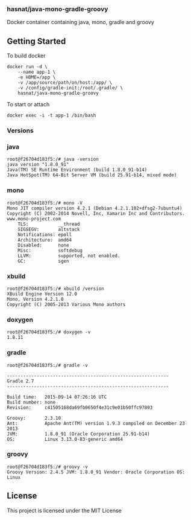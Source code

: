 
### hasnat/java-mono-gradle-groovy
Docker container containing java, mono, gradle and groovy

## Getting Started

To build docker
```
docker run -d \
    --name app-1 \
    -e HOME=/app \
    -v /app/source/path/on/host:/app/ \
    -v /config/gradle-init:/root/.gradle/ \
    hasnat/java-mono-gradle-groovy
```

To start or attach
```
docker exec -i -t app-1 /bin/bash
```

### Versions
### java

```
root@f26704d183f5:/# java -version
java version "1.8.0_91"
Java(TM) SE Runtime Environment (build 1.8.0_91-b14)
Java HotSpot(TM) 64-Bit Server VM (build 25.91-b14, mixed mode)
```

### mono
```
root@f26704d183f5:/# mono -V
Mono JIT compiler version 4.2.1 (Debian 4.2.1.102+dfsg2-7ubuntu4)
Copyright (C) 2002-2014 Novell, Inc, Xamarin Inc and Contributors. www.mono-project.com
	TLS:           __thread
	SIGSEGV:       altstack
	Notifications: epoll
	Architecture:  amd64
	Disabled:      none
	Misc:          softdebug 
	LLVM:          supported, not enabled.
	GC:            sgen
```

### xbuild
```
root@f26704d183f5:/# xbuild /version
XBuild Engine Version 12.0
Mono, Version 4.2.1.0
Copyright (C) 2005-2013 Various Mono authors
```

### doxygen
```
root@f26704d183f5:/# doxygen -v
1.8.11

```

### gradle
```
root@f26704d183f5:/# gradle -v

------------------------------------------------------------
Gradle 2.7
------------------------------------------------------------

Build time:   2015-09-14 07:26:16 UTC
Build number: none
Revision:     c41505168da69fb0650f4e31c9e01b50ffc97893

Groovy:       2.3.10
Ant:          Apache Ant(TM) version 1.9.3 compiled on December 23 2013
JVM:          1.8.0_91 (Oracle Corporation 25.91-b14)
OS:           Linux 3.13.0-83-generic amd64
```

### groovy
```
root@f26704d183f5:/# groovy -v
Groovy Version: 2.4.5 JVM: 1.8.0_91 Vendor: Oracle Corporation OS: Linux
```

## License

This project is licensed under the MIT License

